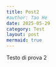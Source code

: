 ```yaml
---
title: Post2
#author: Tao He
date: 2025-05-29
category: Test
layout: post
mermaid: true
---
```


Testo di prova 2
